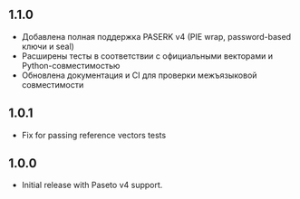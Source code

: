 ## 1.1.0
- Добавлена полная поддержка PASERK v4 (PIE wrap, password-based ключи и seal)
- Расширены тесты в соответствии с официальными векторами и Python-совместимостью
- Обновлена документация и CI для проверки межъязыковой совместимости

## 1.0.1
- Fix for passing reference vectors tests

## 1.0.0
- Initial release with Paseto v4 support.
